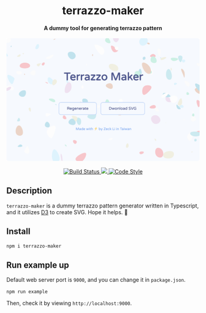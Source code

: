 <h1 align="center">
    terrazzo-maker
</h1>

<h4 align="center">
    A dummy tool for generating terrazzo pattern
</h4>

<p align="center">
    <img alt="terrazzo-maker" src="media/terrazzo-maker.png" />
</p>

<p align="center">
    <a href="https://cloud.drone.io">
        <img alt="Build Status" src="https://cloud.drone.io/api/badges/zeckli/terrazzo-maker/status.svg" />
    </a>
    <a href="https://codecov.io/gh/zeckli/terrazzo-maker">
        <img src="https://codecov.io/gh/zeckli/terrazzo-maker/branch/master/graph/badge.svg" />
    </a>
    <a href="https://github.com/prettier/prettier">
        <img alt="Code Style" src="https://img.shields.io/badge/code_style-prettier-ff69b4.svg?style=flat-square" />
    </a>
</p>

## Description
`terrazzo-maker` is a dummy terrazzo pattern generator written in Typescript, and it utilizes [D3](https://github.com/d3/d3) to create SVG. Hope it helps. 🦊

## Install
```
npm i terrazzo-maker
```

## Run example up
Default web server port is `9000`, and you can change it in `package.json`.

```
npm run example
```
Then, check it by viewing `http://localhost:9000`.
